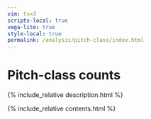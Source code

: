 ```yaml
---
vim: ts=3
scripts-local: true
vega-lite: true
style-local: true
permalink: /analysis/pitch-class/index.html
---
```


<h1> Pitch-class counts </h1>


{% include_relative description.html %}


{% include_relative contents.html %}


